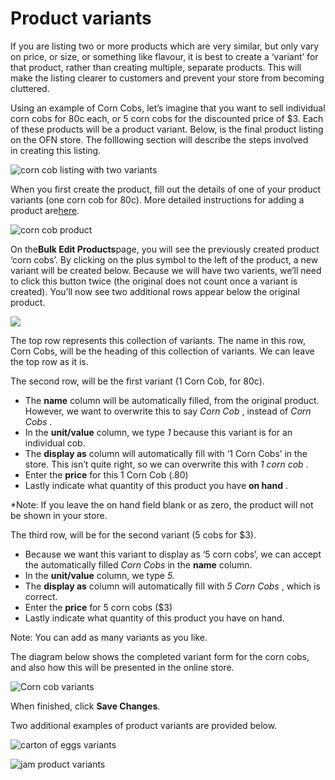 # Product variants

If you are listing two or more products which are very similar, but only vary on price, or size, or something like flavour, it is best to create a ‘variant’ for that product, rather than creating multiple, separate products. This will make the listing clearer to customers and prevent your store from becoming cluttered.

Using an example of Corn Cobs, let’s imagine that you want to sell individual corn cobs for 80c each, or 5 corn cobs for the discounted price of $3. Each of these products will be a product variant. Below, is the final product listing on the OFN store. The folllowing section will describe the steps involved in creating this listing.

![](https://openfoodnetwork.org/wp-content/uploads/2015/05/CornCob-Variants.png "corn cob listing with two variants")

When you first create the product, fill out the details of one of your product variants \(one corn cob for 80c\). More detailed instructions for adding a product are[here](http://openfoodnetwork.org/platform/user-guide/producer-set-up-guide/producer_products/).

![](https://openfoodnetwork.org/wp-content/uploads/2015/05/Corn-cobs.png "corn cob product")

On the**Bulk Edit Products**page, you will see the previously created product ‘corn cobs’. By clicking on the plus symbol to the left of the product, a new variant will be created below. Because we will have two varients, we’ll need to click this button twice \(the original does not count once a variant is created\). You’ll now see two additional rows appear below the original product.

![](https://openfoodnetwork.org/wp-content/uploads/2015/05/Add-variant.png)

The top row represents this collection of variants. The name in this row, Corn Cobs, will be the heading of this collection of variants. We can leave the top row as it is.

The second row, will be the first variant \(1 Corn Cob, for 80c\).

* The
  **name**
  column will be automatically filled, from the original product. However, we want to overwrite this to say
  _Corn Cob_
  , instead of
  _Corn Cobs_
  .
* In the
  **unit/value**
  column, we type
  _1_
  because this variant is for an individual cob.
* The
  **display as**
  column will automatically fill with ‘1 Corn Cobs’ in the store. This isn’t quite right, so we can overwrite this with
  _1 corn cob_
  .
* Enter the
  **price**
  for this 1 Corn Cob \(.80\)
* Lastly indicate what quantity of this product you have
  **on hand**
  .

\*Note: If you leave the on hand field blank or as zero, the product will not be shown in your store.

The third row, will be for the second variant \(5 cobs for $3\).

* Because we want this variant to display as ‘5 corn cobs’, we can accept the automatically filled
  _Corn Cobs_
  in the
  **name**
  column.
* In the
  **unit/value**
  column, we type
  _5._
* The
  **display as**
  column will automatically fill with
  _5 Corn Cobs_
  , which is correct.
* Enter the
  **price**
  for 5 corn cobs \($3\)
* Lastly indicate what quantity of this product you have on hand.

Note: You can add as many variants as you like.

The diagram below shows the completed variant form for the corn cobs, and also how this will be presented in the online store.

![](https://openfoodnetwork.org/wp-content/uploads/2015/05/Corn-Cobs3.png "Corn cob variants")

When finished, click **Save Changes**.

Two additional examples of product variants are provided below.

![](https://openfoodnetwork.org/wp-content/uploads/2015/05/Carton-of-Eggs2.png "carton of eggs variants")

![](https://openfoodnetwork.org/wp-content/uploads/2015/05/JamVariants.png "jam product variants")



